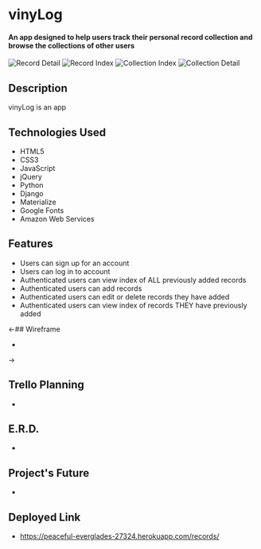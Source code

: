 # vinyLog

#### An app designed to help users track their personal record collection and browse the collections of other users

<img src='https://i.imgur.com/1HoNjq0.png' alt='Record Detail'>
<img src='https://i.imgur.com/IyfwONf.png' alt='Record Index'>
<img src='https://i.imgur.com/oD71Lxu.png' alt='Collection Index'>
<img src='https://i.imgur.com/7TE1FON.png' alt='Collection Detail'>

## Description

vinyLog is an app

## Technologies Used

- HTML5
- CSS3
- JavaScript
- jQuery
- Python
- Django
- Materialize
- Google Fonts
- Amazon Web Services

## Features

- Users can sign up for an account
- Users can log in to account
- Authenticated users can view index of ALL previously added records
- Authenticated users can add records
- Authenticated users can edit or delete records they have added
- Authenticated users can view index of records THEY have previously added

<-## Wireframe

-
->
## Trello Planning

-

## E.R.D.

-

## Project's Future

-

## Deployed Link

- https://peaceful-everglades-27324.herokuapp.com/records/
